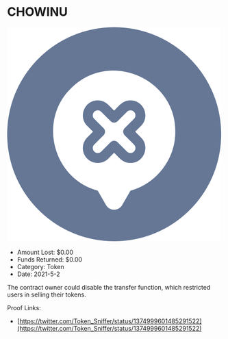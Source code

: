 # CHOWINU
![CHOWINU](/rektimages/CHOWINU.png)
- Amount Lost: $0.00
- Funds Returned: $0.00
- Category: Token
- Date: 2021-5-2

The contract owner could disable the transfer function, which restricted users in selling their tokens.


Proof Links:
- [https://twitter.com/Token_Sniffer/status/1374999601485291522](https://twitter.com/Token_Sniffer/status/1374999601485291522)


